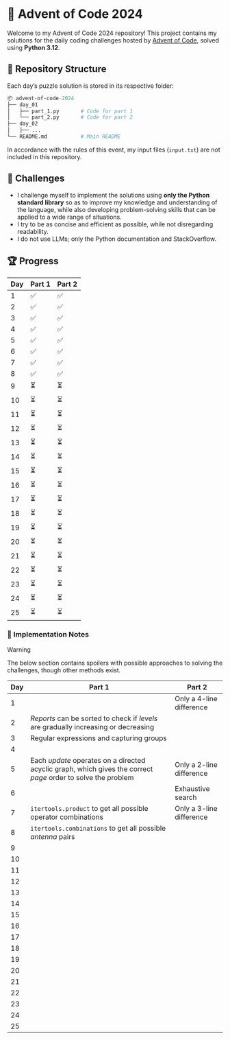 # 🎄 Advent of Code 2024

Welcome to my Advent of Code 2024 repository! This project contains my solutions for the daily coding challenges hosted by [Advent of Code](https://adventofcode.com/2024), solved using **Python 3.12**.

## 📂 Repository Structure

Each day’s puzzle solution is stored in its respective folder:

```graphql
📦 advent-of-code-2024
├── day_01
│   ├── part_1.py       # Code for part 1
│   └── part_2.py       # Code for part 2
├── day_02
│   ├── ...
└── README.md           # Main README
```

In accordance with the rules of this event, my input files (`input.txt`) are not included in this repository.

## 🌟 Challenges

- I challenge myself to implement the solutions using **only the Python standard library** so as to improve my knowledge and understanding of the language, while also developing problem-solving skills that can be applied to a wide range of situations.
- I try to be as concise and efficient as possible, while not disregarding readability.
- I do not use LLMs; only the Python documentation and StackOverflow.

## 🏆 Progress

| Day | Part 1 | Part 2 |
| --- | ------ | ------ |
| 1   | ✅     | ✅     |
| 2   | ✅     | ✅     |
| 3   | ✅     | ✅     |
| 4   | ✅     | ✅     |
| 5   | ✅     | ✅     |
| 6   | ✅     | ✅     |
| 7   | ✅     | ✅     |
| 8   | ✅     | ✅     |
| 9   | ⏳     | ⏳     |
| 10  | ⏳     | ⏳     |
| 11  | ⏳     | ⏳     |
| 12  | ⏳     | ⏳     |
| 13  | ⏳     | ⏳     |
| 14  | ⏳     | ⏳     |
| 15  | ⏳     | ⏳     |
| 16  | ⏳     | ⏳     |
| 17  | ⏳     | ⏳     |
| 18  | ⏳     | ⏳     |
| 19  | ⏳     | ⏳     |
| 20  | ⏳     | ⏳     |
| 21  | ⏳     | ⏳     |
| 22  | ⏳     | ⏳     |
| 23  | ⏳     | ⏳     |
| 24  | ⏳     | ⏳     |
| 25  | ⏳     | ⏳     |

### 📝 Implementation Notes

> [!WARNING]  
> The below section contains spoilers with possible approaches to solving the challenges, though other methods exist.

| Day | Part 1                                                                                                        | Part 2                   |
| --- | ------------------------------------------------------------------------------------------------------------- | ------------------------ |
| 1   |                                                                                                               | Only a 4-line difference |
| 2   | _Reports_ can be sorted to check if _levels_ are gradually increasing or decreasing                           |                          |
| 3   | Regular expressions and capturing groups                                                                      |                          |
| 4   |                                                                                                               |                          |
| 5   | Each _update_ operates on a directed acyclic graph, which gives the correct _page_ order to solve the problem | Only a 2-line difference |
| 6   |                                                                                                               | Exhaustive search        |
| 7   | `itertools.product` to get all possible operator combinations                                                 | Only a 3-line difference |
| 8   | `itertools.combinations` to get all possible _antenna_ pairs                                                  |                          |
| 9   |                                                                                                               |                          |
| 10  |                                                                                                               |                          |
| 11  |                                                                                                               |                          |
| 12  |                                                                                                               |                          |
| 13  |                                                                                                               |                          |
| 14  |                                                                                                               |                          |
| 15  |                                                                                                               |                          |
| 16  |                                                                                                               |                          |
| 17  |                                                                                                               |                          |
| 18  |                                                                                                               |                          |
| 19  |                                                                                                               |                          |
| 20  |                                                                                                               |                          |
| 21  |                                                                                                               |                          |
| 22  |                                                                                                               |                          |
| 23  |                                                                                                               |                          |
| 24  |                                                                                                               |                          |
| 25  |                                                                                                               |                          |
